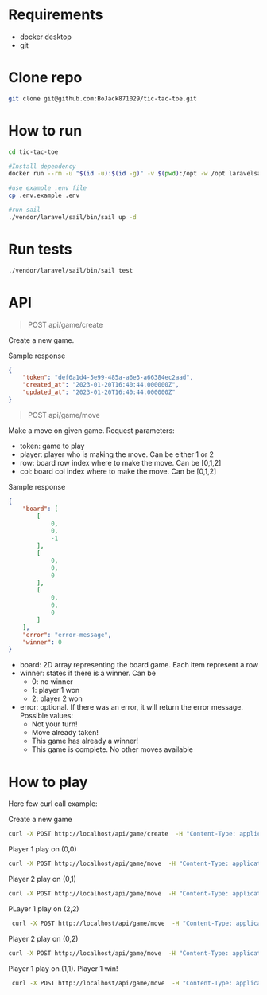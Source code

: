 # Requirements
- docker desktop
- git

# Clone repo
```bash
git clone git@github.com:BoJack871029/tic-tac-toe.git
```
# How to run

```bash
cd tic-tac-toe

#Install dependency
docker run --rm -u "$(id -u):$(id -g)" -v $(pwd):/opt -w /opt laravelsail/php81-composer:latest composer install --ignore-platform-reqs

#use example .env file
cp .env.example .env

#run sail
./vendor/laravel/sail/bin/sail up -d

```

# Run tests

```bash
./vendor/laravel/sail/bin/sail test
```


# API
> POST api/game/create

Create a new game.

Sample response
```json
{
    "token": "def6a1d4-5e99-485a-a6e3-a66384ec2aad",
    "created_at": "2023-01-20T16:40:44.000000Z",
    "updated_at": "2023-01-20T16:40:44.000000Z"
}
```
>POST api/game/move

Make a move on given game. Request parameters:
- token: game to play
- player: player who is making the move. Can be either 1 or 2
- row: board row index where to make the move. Can be [0,1,2]
- col: board col index where to make the move. Can be [0,1,2]

Sample response
```json
{
    "board": [
        [
            0,
            0,
            -1
        ],
        [
            0,
            0,
            0
        ],
        [
            0,
            0,
            0
        ]
    ],
    "error": "error-message",
    "winner": 0
}
```
- board: 2D array representing the board game. Each item represent a row
- winner: states if there is a winner. Can be
    - 0: no winner
    - 1: player 1 won
    - 2: player 2 won
- error: optional. If there was an error, it will return the error message. Possible values:
    - Not your turn!
    - Move already taken!
    - This game has already a winner!
    - This game is complete. No other moves available

# How to play
Here few curl call example:

Create a new game
```bash
curl -X POST http://localhost/api/game/create  -H "Content-Type: application/json" -H "Accept: application/json"
```
Player 1 play on (0,0)
```bash
curl -X POST http://localhost/api/game/move  -H "Content-Type: application/json" -H "Accept: application/json" -d '{"token": "58d412e4-e083-4441-8e7f-3379633e31ec", "player": 1, "row":0, "col": 0}'
```

Player 2 play on (0,1)
```bash
curl -X POST http://localhost/api/game/move  -H "Content-Type: application/json" -H "Accept: application/json" -d '{"token": "58d412e4-e083-4441-8e7f-3379633e31ec", "player": 2, "row":0, "col": 1}'
```

PLayer 1 play on (2,2)
```bash
 curl -X POST http://localhost/api/game/move  -H "Content-Type: application/json" -H "Accept: application/json" -d '{"token": "58d412e4-e083-4441-8e7f-3379633e31ec", "player": 1, "row":2, "col": 2}'
```

Player 2 play on (0,2)
```bash
curl -X POST http://localhost/api/game/move  -H "Content-Type: application/json" -H "Accept: application/json" -d '{"token": "58d412e4-e083-4441-8e7f-3379633e31ec", "player": 2, "row":0, "col": 2}'
```

Player 1 play on (1,1). Player 1 win!
```bash
 curl -X POST http://localhost/api/game/move  -H "Content-Type: application/json" -H "Accept: application/json" -d '{"token": "58d412e4-e083-4441-8e7f-3379633e31ec", "player": 1, "row":1, "col": 1}'
```
